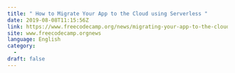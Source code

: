 ```yaml
---
title: " How to Migrate Your App to the Cloud using Serverless "
date: 2019-08-08T11:15:56Z
link: https://www.freecodecamp.org/news/migrating-your-app-to-the-cloud-using-serveless/?utm_medium=RSS&utm_source=news.12bit.vn
site: www.freecodecamp.orgnews
language: English
category:
  -   
draft: false
---
```

